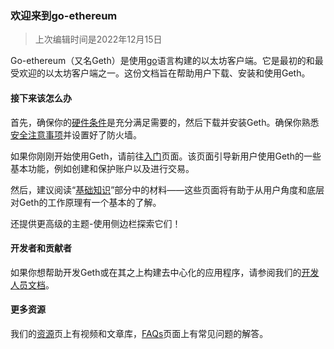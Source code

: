 ### 欢迎来到go-ethereum
> 上次编辑时间是2022年12月15日

Go-ethereum（又名Geth）是使用[go](https://go.dev/)语言构建的以太坊客户端。它是最初的和最受欢迎的以太坊客户端之一。这份文档旨在帮助用户下载、安装和使用Geth。

#### 接下来该怎么办

首先，确保你的[硬件条件](https://geth.ethereum.org/docs/getting-started/hardware-requirements)是充分满足需要的，然后下载并安装Geth。确保你熟悉[安全注意事项](https://geth.ethereum.org/docs/fundamentals/security)并设置好了防火墙。

如果你刚刚开始使用Geth，请前往[入门](https://geth.ethereum.org/docs/getting-started)页面。该页面引导新用户使用Geth的一些基本功能，例如创建和保护账户以及进行交易。

然后，建议阅读“[基础知识](https://geth.ethereum.org/docs/fundamentals)”部分中的材料——这些页面将有助于从用户角度和底层对Geth的工作原理有一个基本的了解。

还提供更高级的主题-使用侧边栏探索它们！

#### 开发者和贡献者

如果你想帮助开发Geth或在其之上构建去中心化的应用程序，请参阅我们的[开发人员文档](https://geth.ethereum.org/docs/developers)。

#### 更多资源

我们的[资源](https://geth.ethereum.org/docs/resources)页上有视频和文章库，[FAQs](https://geth.ethereum.org/docs/faq)页面上有常见问题的解答。


